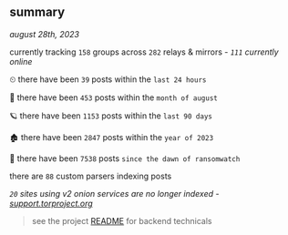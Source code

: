 
## summary
_august 28th, 2023_

currently tracking `158` groups across `282` relays & mirrors - _`111` currently online_

⏲ there have been `39` posts within the `last 24 hours`

🦈 there have been `453` posts within the `month of august`

🪐 there have been `1153` posts within the `last 90 days`

🏚 there have been `2847` posts within the `year of 2023`

🦕 there have been `7538` posts `since the dawn of ransomwatch`

there are `88` custom parsers indexing posts

_`20` sites using v2 onion services are no longer indexed - [support.torproject.org](https://support.torproject.org/onionservices/v2-deprecation/)_

> see the project [README](https://github.com/joshhighet/ransomwatch#ransomwatch--) for backend technicals
